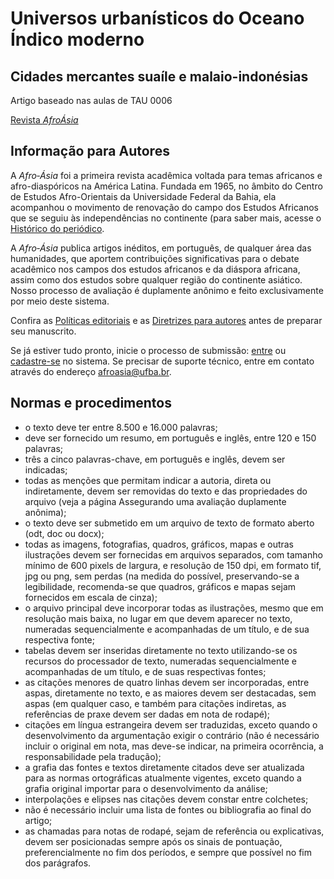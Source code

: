 # Universos urbanísticos do Oceano Índico moderno #

## Cidades mercantes suaíle e malaio-indonésias ##

Artigo baseado nas aulas de TAU 0006

[Revista *AfroÁsia*](https://periodicos.ufba.br/index.php/afroasia/information/authors)

## Informação para Autores ##

A *Afro‑Ásia* foi a primeira revista acadêmica voltada para temas
africanos e afro-diaspóricos na América Latina. Fundada em 1965, no
âmbito do Centro de Estudos Afro-Orientais da Universidade Federal da
Bahia, ela acompanhou o movimento de renovação do campo dos Estudos
Africanos que se seguiu às independências no continente (para saber
mais, acesse o [Histórico do
periódico](https://periodicos.ufba.br/index.php/afroasia/history).

A *Afro‑Ásia* publica artigos inéditos, em português, de qualquer área
das humanidades, que aportem contribuições significativas para o debate
acadêmico nos campos dos estudos africanos e da diáspora africana, assim
como dos estudos sobre qualquer região do continente asiático. Nosso
processo de avaliação é duplamente anônimo e feito exclusivamente por
meio deste sistema.

Confira as [Políticas
editoriais](https://periodicos.ufba.br/index.php/afroasia/about#focusAndScope)
e as [Diretrizes para
autores](https://periodicos.ufba.br/index.php/afroasia/about/submissions#authorGuidelines)
antes de preparar seu manuscrito.

Se já estiver tudo pronto, inicie o processo de submissão:
[entre](https://periodicos.ufba.br/index.php/afroasia/login) ou
[cadastre-se](https://periodicos.ufba.br/index.php/afroasia/user/register)
no sistema. Se precisar de suporte técnico, entre em contato através do
endereço [afroasia@ufba.br](mailto:afroasia@ufba.br).

## Normas e procedimentos ##

- o texto deve ter entre 8.500 e 16.000 palavras;
- deve ser fornecido um resumo, em português e inglês, entre 120 e 150
  palavras;
- três a cinco palavras-chave, em português e inglês, devem ser
  indicadas;
- todas as menções que permitam indicar a autoria, direta ou
  indiretamente, devem ser removidas do texto e das propriedades do
  arquivo (veja a página Assegurando uma avaliação duplamente anônima);
- o texto deve ser submetido em um arquivo de texto de formato aberto
  (odt, doc ou docx);
- todas as imagens, fotografias, quadros, gráficos, mapas e outras
  ilustrações devem ser fornecidas em arquivos separados, com tamanho
  mínimo de 600 pixels de largura, e resolução de 150 dpi, em formato
  tif, jpg ou png, sem perdas (na medida do possível, preservando-se a
  legibilidade, recomenda-se que quadros, gráficos e mapas sejam
  fornecidos em escala de cinza);
- o arquivo principal deve incorporar todas as ilustrações, mesmo que em
  resolução mais baixa, no lugar em que devem aparecer no texto,
  numeradas sequencialmente e acompanhadas de um título, e de sua
  respectiva fonte;
- tabelas devem ser inseridas diretamente no texto utilizando-se os
  recursos do processador de texto, numeradas sequencialmente e
  acompanhadas de um título, e de suas respectivas fontes;
- as citações menores de quatro linhas devem ser incorporadas, entre
  aspas, diretamente no texto, e as maiores devem ser destacadas, sem
  aspas (em qualquer caso, e também para citações indiretas, as
  referências de praxe devem ser dadas em nota de rodapé);
- citações em língua estrangeira devem ser traduzidas, exceto quando o
  desenvolvimento da argumentação exigir o contrário (não é necessário
  incluir o original em nota, mas deve-se indicar, na primeira
  ocorrência, a responsabilidade pela tradução);
- a grafia das fontes e textos diretamente citados deve ser atualizada
  para as normas ortográficas atualmente vigentes, exceto quando a
  grafia original importar para o desenvolvimento da análise;
- interpolações e elipses nas citações devem constar entre colchetes;
- não é necessário incluir uma lista de fontes ou bibliografia ao final
  do artigo;
- as chamadas para notas de rodapé, sejam de referência ou explicativas,
  devem ser posicionadas sempre após os sinais de pontuação,
  preferencialmente no fim dos períodos, e sempre que possível no fim
  dos parágrafos.

